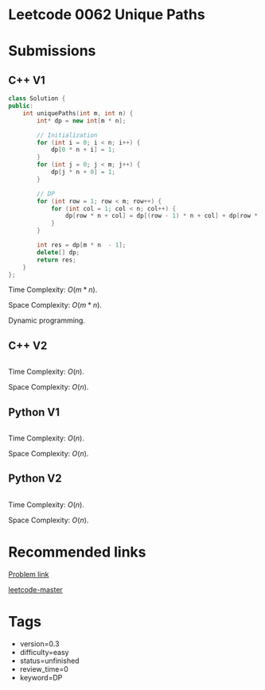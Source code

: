 # Leetcode 0062 Unique Paths

# Submissions

## C++ V1

```C++
class Solution {
public:
    int uniquePaths(int m, int n) {
        int* dp = new int[m * n];

        // Initialization
        for (int i = 0; i < n; i++) {
            dp[0 * n + i] = 1;
        }
        for (int j = 0; j < m; j++) {
            dp[j * n + 0] = 1;
        }

        // DP
        for (int row = 1; row < m; row++) {
            for (int col = 1; col < n; col++) {
                dp[row * n + col] = dp[(row - 1) * n + col] + dp[row * n + (col - 1)];
            }
        }

        int res = dp[m * n  - 1];
        delete[] dp;
        return res;
    }
};
```

Time Complexity: $O(m * n)$.

Space Complexity: $O(m * n)$.

Dynamic programming.


## C++ V2

```C++
```

Time Complexity: $O(n)$.

Space Complexity: $O(n)$.


## Python V1

```python
```

Time Complexity: $O(n)$.

Space Complexity: $O(n)$.


## Python V2

```python

```

Time Complexity: $O(n)$.

Space Complexity: $O(n)$.


# Recommended links

[Problem link](https://leetcode.com/problems/unique-paths/description/)

[leetcode-master](https://github.com/youngyangyang04/leetcode-master/blob/master/problems/0062.%E4%B8%8D%E5%90%8C%E8%B7%AF%E5%BE%84.md)


# Tags

- version=0.3
- difficulty=easy
- status=unfinished
- review_time=0
- keyword=DP
